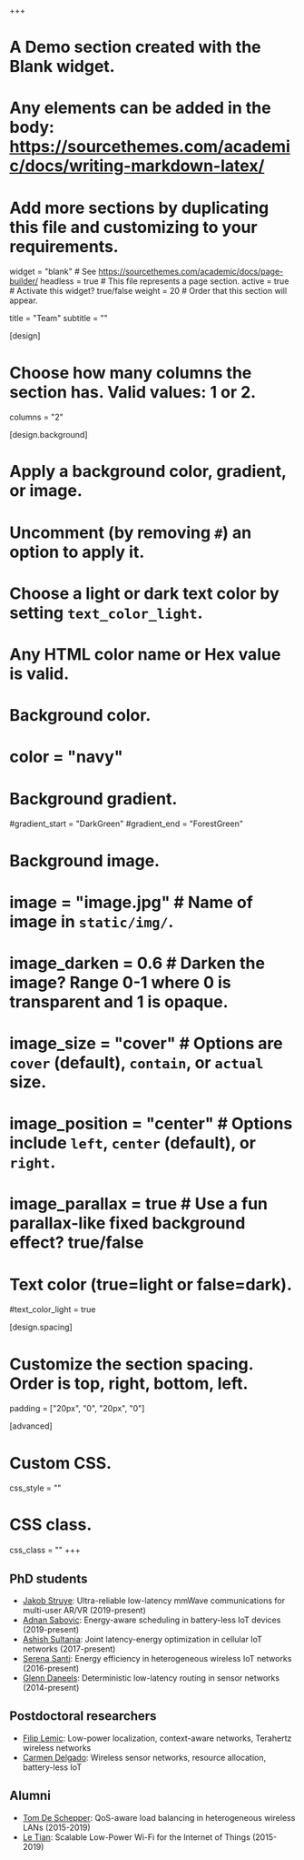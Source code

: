 +++
# A Demo section created with the Blank widget.
# Any elements can be added in the body: https://sourcethemes.com/academic/docs/writing-markdown-latex/
# Add more sections by duplicating this file and customizing to your requirements.

widget = "blank"  # See https://sourcethemes.com/academic/docs/page-builder/
headless = true  # This file represents a page section.
active = true  # Activate this widget? true/false
weight = 20  # Order that this section will appear.

title = "Team"
subtitle = ""

[design]
  # Choose how many columns the section has. Valid values: 1 or 2.
  columns = "2"

[design.background]
  # Apply a background color, gradient, or image.
  #   Uncomment (by removing `#`) an option to apply it.
  #   Choose a light or dark text color by setting `text_color_light`.
  #   Any HTML color name or Hex value is valid.

  # Background color.
  # color = "navy"
  
  # Background gradient.
  #gradient_start = "DarkGreen"
  #gradient_end = "ForestGreen"
  
  # Background image.
  # image = "image.jpg"  # Name of image in `static/img/`.
  # image_darken = 0.6  # Darken the image? Range 0-1 where 0 is transparent and 1 is opaque.
  # image_size = "cover"  #  Options are `cover` (default), `contain`, or `actual` size.
  # image_position = "center"  # Options include `left`, `center` (default), or `right`.
  # image_parallax = true  # Use a fun parallax-like fixed background effect? true/false
  
  # Text color (true=light or false=dark).
  #text_color_light = true

[design.spacing]
  # Customize the section spacing. Order is top, right, bottom, left.
  padding = ["20px", "0", "20px", "0"]

[advanced]
 # Custom CSS. 
 css_style = ""
 
 # CSS class.
 css_class = ""
+++

## PhD students
* [Jakob Struye](https://www.uantwerpen.be/en/staff/jakob-struye/): Ultra-reliable low-latency mmWave communications for multi-user AR/VR (2019-present)
* [Adnan Sabovic](https://www.uantwerpen.be/en/staff/adnan-sabovic/): Energy-aware scheduling in battery-less IoT devices (2019-present)
* [Ashish Sultania](https://www.uantwerpen.be/en/staff/ashishkumar-sultania/): Joint latency-energy optimization in cellular IoT networks (2017-present)
* [Serena Santi](https://www.uantwerpen.be/en/staff/serena-santi/): Energy efficiency in heterogeneous wireless IoT networks (2016-present)
* [Glenn Daneels](https://www.uantwerpen.be/en/staff/glenn-daneels/): Deterministic low-latency routing in sensor networks (2014-present)

## Postdoctoral researchers
* [Filip Lemic](https://www.uantwerpen.be/en/staff/filip-lemic/): Low-power localization, context-aware networks, Terahertz wireless networks
* [Carmen Delgado](https://www.uantwerpen.be/en/staff/carmen-delgado/): Wireless sensor networks, resource allocation, battery-less IoT

## Alumni
* [Tom De Schepper](https://hdl.handle.net/10067/1619980151162165141): QoS-aware load balancing in heterogeneous wireless LANs (2015-2019)
* [Le Tian](https://hdl.handle.net/10067/1598040151162165141): Scalable Low-Power Wi-Fi for the Internet of Things (2015-2019)
